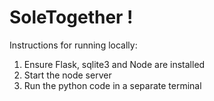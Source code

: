 # SoleTogether !

Instructions for running locally:
1. Ensure Flask, sqlite3 and Node are installed
2. Start the node server
3. Run the python code in a separate terminal

